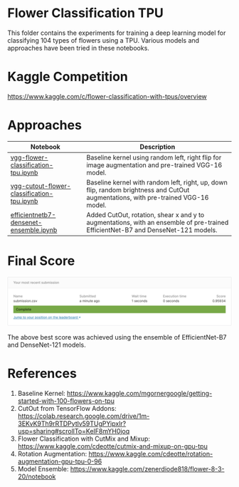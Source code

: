 # Flower Classification TPU

This folder contains the experiments for training a deep learning model for classifying 104 types of flowers using a TPU. Various models and approaches have been tried in these notebooks.

# Kaggle Competition

https://www.kaggle.com/c/flower-classification-with-tpus/overview

# Approaches

|       Notebook        |                       Description                       |
| --------------------- | ------------------------------------------------------- |
|[vgg-flower-classification-tpu.ipynb](https://github.com/anujdutt9/Kaggle-Competitions/blob/master/Flower-Classification-TPU/vgg-flower-classification-tpu.ipynb)| Baseline kernel using random left, right flip for image augmentation and pre-trained VGG-16 model. |
|[vgg-cutout-flower-classification-tpu.ipynb](https://github.com/anujdutt9/Kaggle-Competitions/blob/master/Flower-Classification-TPU/vgg-cutout-flower-classification-tpu.ipynb)| Baseline kernel with random left, right, up, down flip, random brightness and CutOut augmentations, with pre-trained VGG-16 model. |
|[efficientnetb7-densenet-ensemble.ipynb](https://github.com/anujdutt9/Kaggle-Competitions/blob/master/Flower-Classification-TPU/efficientnetb7-densenet-ensemble.ipynb)| Added CutOut, rotation, shear x and y to augmentations, with an ensemble of pre-trained EfficientNet-B7 and DenseNet-121 models.|

# Final Score

![Output](EfficientNet-DenseNet-Ensemble.png "Output")

The above best score was achieved using the ensemble of EfficientNet-B7 and DenseNet-121 models.

# References

1. Baseline Kernel: https://www.kaggle.com/mgornergoogle/getting-started-with-100-flowers-on-tpu
2. CutOut from TensorFlow Addons: https://colab.research.google.com/drive/1m-3EKvK9Th9rRTDPytlv59TUgPYipxlr?usp=sharing#scrollTo=KeIF8mYH0joq
3. Flower Classification with CutMix and Mixup: https://www.kaggle.com/cdeotte/cutmix-and-mixup-on-gpu-tpu
4. Rotation Augmentation: https://www.kaggle.com/cdeotte/rotation-augmentation-gpu-tpu-0-96
5. Model Ensemble: https://www.kaggle.com/zenerdiode818/flower-8-3-20/notebook
